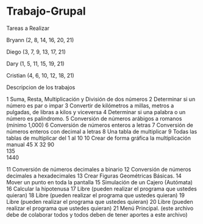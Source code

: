 # Trabajo-Grupal

Tareas a Realizar 

  Bryann     (2, 8, 14, 16, 20, 21)

  Diego      (3, 7, 9, 13, 17, 21)

  Dary       (1, 5, 11, 15, 19, 21)

  Cristian   (4, 6, 10, 12, 18, 21)

Descripcion de los trabajos


1 Suma, Resta, Multiplicación y División de dos números
2 Determinar si un número es par o impar
3 Convertir de kilómetros a millas, metros a pulgadas, de libras a kilos y viceversa
4 Determinar si una palabra o un número es palíndromo.
5 Conversión de números arábigos a romanos (mínimo 1,000)
6 Conversión de números enteros a letras
7 Conversión de números enteros con decimal a letras
8 Una tabla de multiplicar
9 Todas las tablas de multiplicar del 1 al 10
10 Crear de forma gráfica la multiplicación manual
                          45
                       X 32
                         90  
                     135  
                   1440

11 Conversión de números decimales a binario
12 Conversión de números decimales a hexadecimales
13 Crear Figuras Geométricas Básicas.
14 Mover un punto en toda la pantalla
15 Simulación de un Cajero (Autómata)
16 Calcular la hipotenusa
17 Libre (pueden realizar el programa que ustedes quieran)
18 Libre (pueden realizar el programa que ustedes quieran)
19 Libre (pueden realizar el programa que ustedes quieran)
20 Libre (pueden realizar el programa que ustedes quieran)
21 Menú Principal. (este archivo debe de colaborar todos y todos deben de tener aportes a este archivo)
